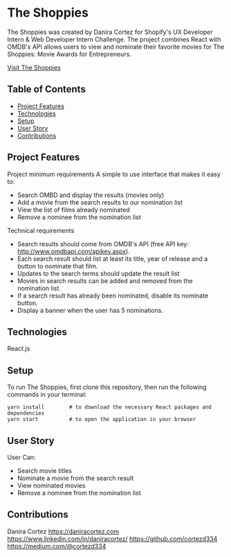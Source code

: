 # The Shoppies

The Shoppies was created by Danira Cortez for Shopify's UX Developer Intern & Web Developer Intern Challenge. The project combines React with OMDB's API allows users to view and nominate their favorite movies for The Shoppies: Movie Awards for Entrepreneurs.

[Visit The Shoppies](https://cortezd334-shoppies.netlify.app/)

## Table of Contents

- [Project Features](#project-features)
- [Technologies](#technologies)
- [Setup](#setup)
- [User Story](#user-story)
- [Contributions](#contributions)


## Project Features

Project minimum requirements
A simple to use interface that makes it easy to:
- Search OMBD and display the results (movies only)
- Add a movie from the search results to our nomination list
- View the list of films already nominated
- Remove a nominee from the nomination list

Technical requirements
- Search results should come from OMDB's API (free API key: http://www.omdbapi.com/apikey.aspx).
- Each search result should list at least its title, year of release and a button to nominate that film.
- Updates to the search terms should update the result list
- Movies in search results can be added and removed from the nomination list.
- If a search result has already been nominated, disable its nominate button.
- Display a banner when the user has 5 nominations.


## Technologies

React.js

## Setup

To run The Shoppies, first clone this repository, then run the following commands in your terminal:

```
yarn install        # to download the necessary React packages and dependencies
yarn start          # to open the application in your browser
```

## User Story
User Can:

- Search movie titles
- Nominate a movie from the search result
- View nominated movies
- Remove a nominee from the nomination list

## Contributions

Danira Cortez
https://daniracortez.com
https://www.linkedin.com/in/daniracortez/
https://github.com/cortezd334
https://medium.com/@cortezd334